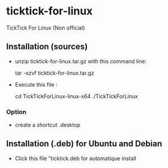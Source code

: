 # ticktick-for-linux
TickTick For Linux (Non official)

## Installation (sources)
- unzip ticktick-for-linux.tar.gz with this command line:

    tar -xzvf ticktick-for-linux.tar.gz
    
- Execute this file :

    cd TickTickForLinux-linux-x64
    ./TickTickForLinux
### Option
- create a shortcut .desktop

## Installation (.deb) for Ubuntu and Debian
- Click this file "ticktick.deb for automatique install

    

